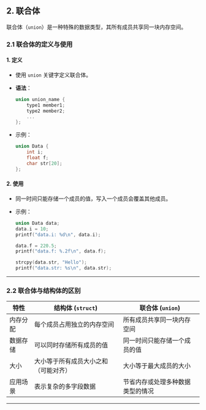 ## **2. 联合体**

联合体（`union`）是一种特殊的数据类型，其所有成员共享同一块内存空间。

### **2.1 联合体的定义与使用**

#### **1. 定义**

- 使用 `union` 关键字定义联合体。
- **语法**：

  ```c
  union union_name {
      type1 member1;
      type2 member2;
      ...
  };
  ```

- 示例：

  ```c
  union Data {
      int i;
      float f;
      char str[20];
  };
  ```

#### **2. 使用**

- 同一时间只能存储一个成员的值，写入一个成员会覆盖其他成员。
- 示例：

  ```c
  union Data data;
  data.i = 10;
  printf("data.i: %d\n", data.i);

  data.f = 220.5;
  printf("data.f: %.2f\n", data.f);

  strcpy(data.str, "Hello");
  printf("data.str: %s\n", data.str);
  ```

---

### **2.2 联合体与结构体的区别**

| 特性               | 结构体 (`struct`)                       | 联合体 (`union`)                     |
|--------------------|-----------------------------------------|---------------------------------------|
| 内存分配           | 每个成员占用独立的内存空间              | 所有成员共享同一块内存空间            |
| 数据存储           | 可以同时存储所有成员的值                | 同一时间只能存储一个成员的值          |
| 大小               | 大小等于所有成员大小之和（可能对齐）    | 大小等于最大成员的大小                |
| 应用场景           | 表示复杂的多字段数据                    | 节省内存或处理多种数据类型的情况       |

---